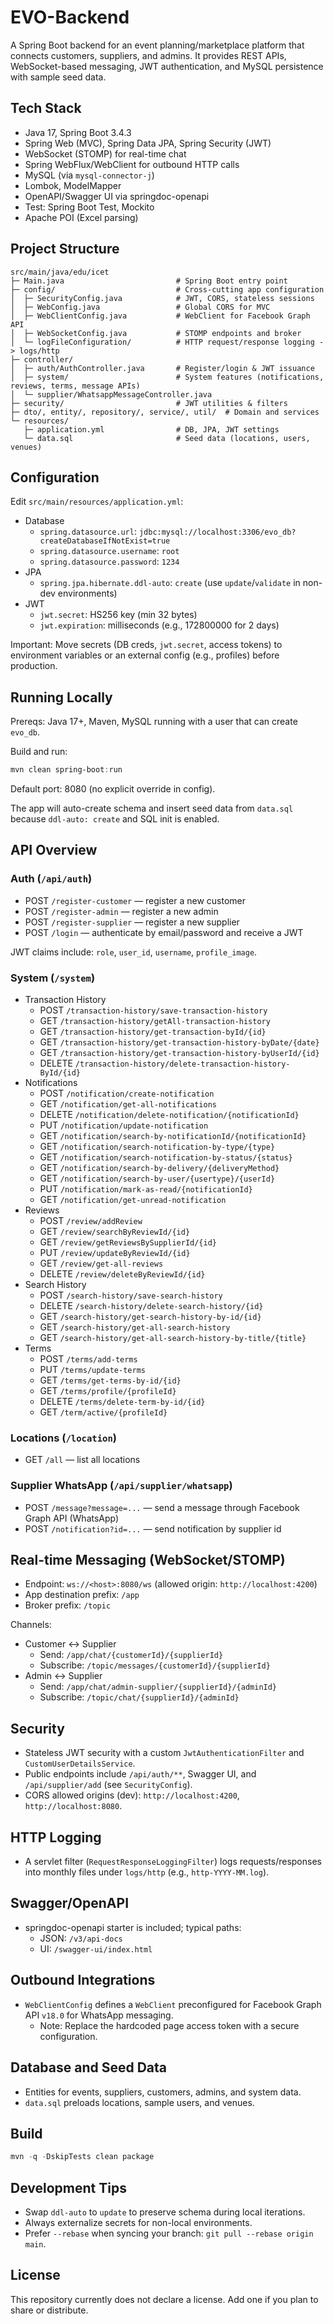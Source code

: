 # EVO-Backend

A Spring Boot backend for an event planning/marketplace platform that connects customers, suppliers, and admins. It provides REST APIs, WebSocket-based messaging, JWT authentication, and MySQL persistence with sample seed data.

## Tech Stack

- Java 17, Spring Boot 3.4.3
- Spring Web (MVC), Spring Data JPA, Spring Security (JWT)
- WebSocket (STOMP) for real-time chat
- Spring WebFlux/WebClient for outbound HTTP calls
- MySQL (via `mysql-connector-j`)
- Lombok, ModelMapper
- OpenAPI/Swagger UI via springdoc-openapi
- Test: Spring Boot Test, Mockito
- Apache POI (Excel parsing)

## Project Structure

```
src/main/java/edu/icet
├─ Main.java                         # Spring Boot entry point
├─ config/                           # Cross-cutting app configuration
│  ├─ SecurityConfig.java            # JWT, CORS, stateless sessions
│  ├─ WebConfig.java                 # Global CORS for MVC
│  ├─ WebClientConfig.java           # WebClient for Facebook Graph API
│  ├─ WebSocketConfig.java           # STOMP endpoints and broker
│  └─ logFileConfiguration/          # HTTP request/response logging -> logs/http
├─ controller/
│  ├─ auth/AuthController.java       # Register/login & JWT issuance
│  ├─ system/                        # System features (notifications, reviews, terms, message APIs)
│  └─ supplier/WhatsappMessageController.java
├─ security/                         # JWT utilities & filters
├─ dto/, entity/, repository/, service/, util/  # Domain and services
└─ resources/
   ├─ application.yml                # DB, JPA, JWT settings
   └─ data.sql                       # Seed data (locations, users, venues)
```

## Configuration

Edit `src/main/resources/application.yml`:

- Database
  - `spring.datasource.url`: `jdbc:mysql://localhost:3306/evo_db?createDatabaseIfNotExist=true`
  - `spring.datasource.username`: `root`
  - `spring.datasource.password`: `1234`
- JPA
  - `spring.jpa.hibernate.ddl-auto`: `create` (use `update`/`validate` in non-dev environments)
- JWT
  - `jwt.secret`: HS256 key (min 32 bytes)
  - `jwt.expiration`: milliseconds (e.g., 172800000 for 2 days)

Important: Move secrets (DB creds, `jwt.secret`, access tokens) to environment variables or an external config (e.g., profiles) before production.

## Running Locally

Prereqs: Java 17+, Maven, MySQL running with a user that can create `evo_db`.

Build and run:

```powershell
mvn clean spring-boot:run
```

Default port: 8080 (no explicit override in config).

The app will auto-create schema and insert seed data from `data.sql` because `ddl-auto: create` and SQL init is enabled.

## API Overview

### Auth (`/api/auth`)
- POST `/register-customer` — register a new customer
- POST `/register-admin` — register a new admin
- POST `/register-supplier` — register a new supplier
- POST `/login` — authenticate by email/password and receive a JWT

JWT claims include: `role`, `user_id`, `username`, `profile_image`.

### System (`/system`)
- Transaction History
  - POST `/transaction-history/save-transaction-history`
  - GET `/transaction-history/getAll-transaction-history`
  - GET `/transaction-history/get-transaction-byId/{id}`
  - GET `/transaction-history/get-transaction-history-byDate/{date}`
  - GET `/transaction-history/get-transaction-history-byUserId/{id}`
  - DELETE `/transaction-history/delete-transaction-history-ById/{id}`
- Notifications
  - POST `/notification/create-notification`
  - GET `/notification/get-all-notifications`
  - DELETE `/notification/delete-notification/{notificationId}`
  - PUT `/notification/update-notification`
  - GET `/notification/search-by-notificationId/{notificationId}`
  - GET `/notification/search-notification-by-type/{type}`
  - GET `/notification/search-notification-by-status/{status}`
  - GET `/notification/search-by-delivery/{deliveryMethod}`
  - GET `/notification/search-by-user/{usertype}/{userId}`
  - PUT `/notification/mark-as-read/{notificationId}`
  - GET `/notification/get-unread-notification`
- Reviews
  - POST `/review/addReview`
  - GET `/review/searchByReviewId/{id}`
  - GET `/review/getReviewsBySupplierId/{id}`
  - PUT `/review/updateByReviewId/{id}`
  - GET `/review/get-all-reviews`
  - DELETE `/review/deleteByReviewId/{id}`
- Search History
  - POST `/search-history/save-search-history`
  - DELETE `/search-history/delete-search-history/{id}`
  - GET `/search-history/get-search-history-by-id/{id}`
  - GET `/search-history/get-all-search-history`
  - GET `/search-history/get-all-search-history-by-title/{title}`
- Terms
  - POST `/terms/add-terms`
  - PUT `/terms/update-terms`
  - GET `/terms/get-terms-by-id/{id}`
  - GET `/terms/profile/{profileId}`
  - DELETE `/terms/delete-term-by-id/{id}`
  - GET `/term/active/{profileId}`

### Locations (`/location`)
- GET `/all` — list all locations

### Supplier WhatsApp (`/api/supplier/whatsapp`)
- POST `/message?message=...` — send a message through Facebook Graph API (WhatsApp)
- POST `/notification?id=...` — send notification by supplier id

## Real-time Messaging (WebSocket/STOMP)

- Endpoint: `ws://<host>:8080/ws` (allowed origin: `http://localhost:4200`)
- App destination prefix: `/app`
- Broker prefix: `/topic`

Channels:
- Customer ↔ Supplier
  - Send: `/app/chat/{customerId}/{supplierId}`
  - Subscribe: `/topic/messages/{customerId}/{supplierId}`
- Admin ↔ Supplier
  - Send: `/app/chat/admin-supplier/{supplierId}/{adminId}`
  - Subscribe: `/topic/chat/{supplierId}/{adminId}`

## Security

- Stateless JWT security with a custom `JwtAuthenticationFilter` and `CustomUserDetailsService`.
- Public endpoints include `/api/auth/**`, Swagger UI, and `/api/supplier/add` (see `SecurityConfig`).
- CORS allowed origins (dev): `http://localhost:4200`, `http://localhost:8080`.

## HTTP Logging

- A servlet filter (`RequestResponseLoggingFilter`) logs requests/responses into monthly files under `logs/http` (e.g., `http-YYYY-MM.log`).

## Swagger/OpenAPI

- springdoc-openapi starter is included; typical paths:
  - JSON: `/v3/api-docs`
  - UI: `/swagger-ui/index.html`

## Outbound Integrations

- `WebClientConfig` defines a `WebClient` preconfigured for Facebook Graph API `v18.0` for WhatsApp messaging.
  - Note: Replace the hardcoded page access token with a secure configuration.

## Database and Seed Data

- Entities for events, suppliers, customers, admins, and system data.
- `data.sql` preloads locations, sample users, and venues.

## Build

```powershell
mvn -q -DskipTests clean package
```

## Development Tips

- Swap `ddl-auto` to `update` to preserve schema during local iterations.
- Always externalize secrets for non-local environments.
- Prefer `--rebase` when syncing your branch: `git pull --rebase origin main`.

## License

This repository currently does not declare a license. Add one if you plan to share or distribute.
